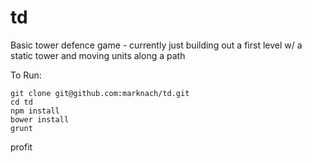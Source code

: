 td
==

Basic tower defence game - currently just building out a first level w/ a static tower and moving units along a path

To Run:

``` 
git clone git@github.com:marknach/td.git
cd td
npm install
bower install
grunt 
```

profit
